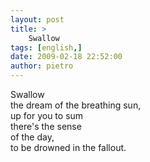 ```yaml
---
layout: post
title: >
    Swallow
tags: [english,]
date: 2009-02-18 22:52:00
author: pietro
---
```

Swallow<br/>the dream of the breathing sun,<br/>up for you to sum<br/>there's the sense<br/>of the day,<br/>to be drowned in the fallout.
